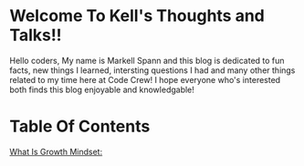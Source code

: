 <h1> Welcome To Kell's Thoughts and Talks!!</h1>

Hello coders, My name is Markell Spann and this blog is dedicated to fun facts, new things I learned, intersting questions I had and many other things related to my time here at Code Crew! I hope everyone who's interested both finds this blog enjoyable and knowledgable! 

<h1> Table Of Contents</h1>
 
<a href="https://github.com/DrCloudz">

What Is Growth Mindset: <a href="Growth-Mindset.md">

<a href="Genral-Notes.html">